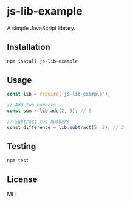 # js-lib-example

A simple JavaScript library.

## Installation

```bash
npm install js-lib-example
```

## Usage

```javascript
const lib = require('js-lib-example');

// Add two numbers
const sum = lib.add(2, 3); // 5

// Subtract two numbers
const difference = lib.subtract(5, 2); // 3
```

## Testing

```bash
npm test
```

## License

MIT